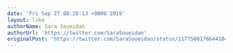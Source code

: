 ```yaml
---
date: 'Fri Sep 27 08:28:13 +0000 2019'
layout: like
authorName: Sara Soueidan
authorUrl: 'https://twitter.com/SaraSoueidan'
originalPost: 'https://twitter.com/SaraSoueidan/status/1177500176644104193'
---
```

